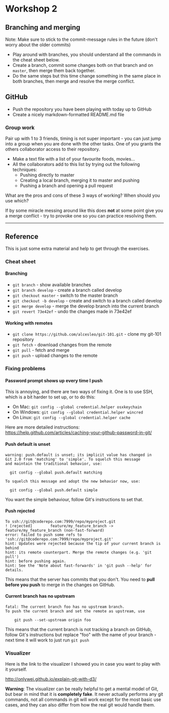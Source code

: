 # Workshop 2

## Branching and merging

Note: Make sure to stick to the commit-message rules in the future (don't worry
about the older commits)

- Play around with branches, you should understand all the commands in the cheat sheet below.
- Create a branch, commit some changes both on that branch and on `master`,
  then merge them back together.
- Do the same steps but this time change something in the same place in both
  branches, then merge and resolve the merge conflict.

## GitHub

- Push the repository you have been playing with today up to GitHub
- Create a nicely markdown-formatted README.md file

### Group work

Pair up with 1 to 3 friends, timing is not super important - you can just
jump into a group when you are done with the other tasks. One of you grants the
others collaborator access to their repository.

- Make a text file with a list of your favourite foods, movies...
- All the collaborators add to this list by trying out the following techniques:
    - Pushing directly to master
    - Creating a local branch, merging it to master and pushing
    - Pushing a branch and opening a pull request

What are the pros and cons of these 3 ways of working? When should you use which?

If by some miracle messing around like this does **not** at some point give you
a merge conflict - try to provoke one so you can practice resolving them.

---

## Reference

This is just some extra material and help to get through the exercises.

### Cheat sheet

#### Branching

- `git branch` - show available branches
- `git branch develop` - create a branch called develop
- `git checkout master` - switch to the master branch
- `git checkout -b develop` - create and switch to a branch called develop
- `git merge develop` - merge the develop branch into the current branch
- `git revert 73e42ef` - undo the changes made in 73e42ef

#### Working with remotes

- `git clone https://github.com/alcesleo/git-101.git` - clone my git-101 repository
- `git fetch` - download changes from the remote
- `git pull` - fetch and merge
- `git push` - upload changes to the remote

### Fixing problems

#### Password prompt shows up every time I push

This is annoying, and there are two ways of fixing it. One is to use SSH, which is a bit harder to set up, or to do this:

- On Mac: `git config --global credential.helper osxkeychain`
- On Windows: `git config --global credential.helper wincred`
- On Linux: `git config --global credential.helper cache`

Here are more detailed instructions: https://help.github.com/articles/caching-your-github-password-in-git/

#### Push default is unset

```
warning: push.default is unset; its implicit value has changed in
Git 2.0 from 'matching' to 'simple'. To squelch this message
and maintain the traditional behavior, use:

  git config --global push.default matching

To squelch this message and adopt the new behavior now, use:

  git config --global push.default simple
```

You want the simple behaviour, follow Git's instructions to set that.

#### Push rejected

```
To ssh://git@coderepo.com:7999/repo/myproject.git
! [rejected]        feature/my_feature_branch -> feature/my_feature_branch (non-fast-forward)
error: failed to push some refs to 'ssh://git@coderepo.com:7999/repo/myproject.git'
hint: Updates were rejected because the tip of your current branch is behind
hint: its remote counterpart. Merge the remote changes (e.g. 'git pull')
hint: before pushing again.
hint: See the 'Note about fast-forwards' in 'git push --help' for details.
```

This means that the server has commits that you don't. You need to **pull
before you push** to merge in the changes on GitHub.

#### Current branch has no upstream

```
fatal: The current branch foo has no upstream branch.
To push the current branch and set the remote as upstream, use

    git push --set-upstream origin foo
```

This means that the current branch is not tracking a branch on GitHub, follow
Git's instructions but replace "foo" with the name of your branch - next time
it will work to just run `git push`

### Visualizer

Here is the link to the visualizer I showed you in case you want to play with it yourself.

http://onlywei.github.io/explain-git-with-d3/

**Warning**: The visualizer can be really helpful to get a mental model of Git,
but bear in mind that it is **completely fake**. It never actually performs any
git commands, not all commands in git will work except for the most basic use
cases, and they can also differ from how the real git would handle them.
